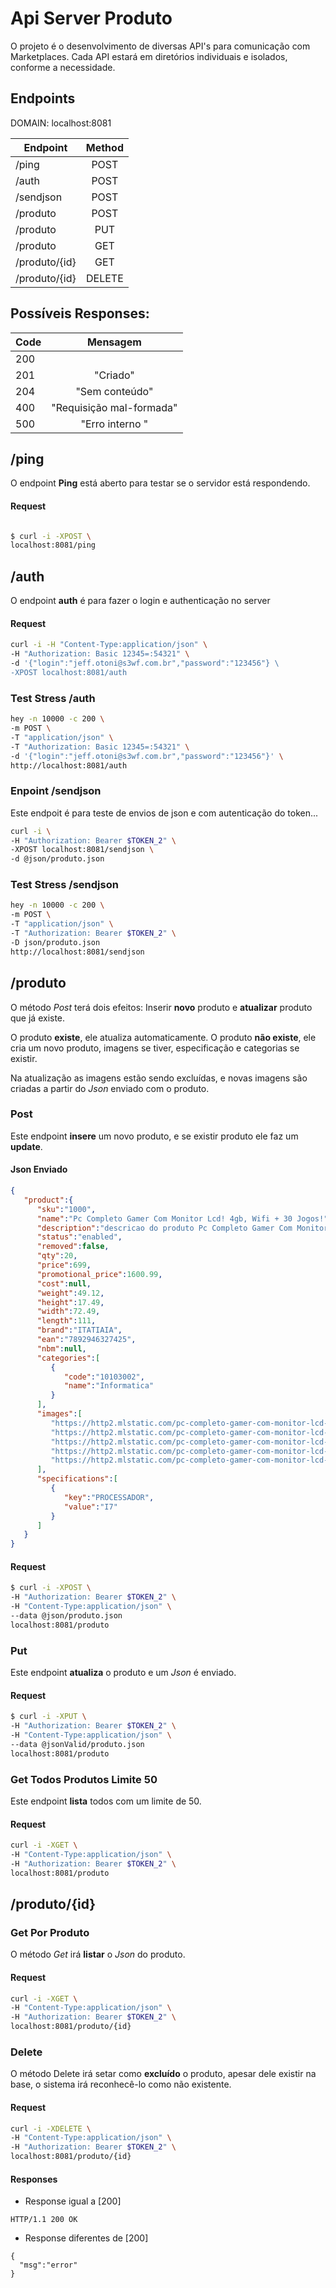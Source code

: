 # Api Server Produto

O projeto é o desenvolvimento de diversas API's para comunicação com Marketplaces. Cada API estará em diretórios individuais e isolados, conforme a necessidade.

## Endpoints 

DOMAIN: localhost:8081

| Endpoint               | Method |
|------------------------|:------:|
| /ping                  | POST   |
| /auth                  | POST   |
| /sendjson              | POST   |
| /produto               | POST   |
| /produto               | PUT    |
| /produto               | GET    |
| /produto/{id}          | GET    |
| /produto/{id}          | DELETE |

## Possíveis Responses:

| Code | Mensagem                 |
|------|:------------------------:|
| 200  |                          |
| 201  | "Criado"                 |
| 204  | "Sem conteúdo"           |
| 400  | "Requisição mal-formada" |
| 500  | "Erro interno "          |

## /ping

O endpoint **Ping** está aberto para testar se o servidor está respondendo.

#### Request

```bash

$ curl -i -XPOST \
localhost:8081/ping

```

## /auth

O endpoint **auth** é para fazer o login e authenticação no server

#### Request

```bash
curl -i -H "Content-Type:application/json" \
-H "Authorization: Basic 12345=:54321" \
-d '{"login":"jeff.otoni@s3wf.com.br","password":"123456"} \
-XPOST localhost:8081/auth
```

### Test Stress /auth

```bash
hey -n 10000 -c 200 \
-m POST \
-T "application/json" \
-T "Authorization: Basic 12345=:54321" \
-d '{"login":"jeff.otoni@s3wf.com.br","password":"123456"}' \
http://localhost:8081/auth
```


### Enpoint /sendjson
Este endpoit é para teste de envios de json e com autenticação do token...

```bash
curl -i \
-H "Authorization: Bearer $TOKEN_2" \
-XPOST localhost:8081/sendjson \
-d @json/produto.json
```
### Test Stress /sendjson

```bash
hey -n 10000 -c 200 \
-m POST \
-T "application/json" \
-T "Authorization: Bearer $TOKEN_2" \
-D json/produto.json
http://localhost:8081/sendjson
```

## /produto

O método *Post* terá dois efeitos: Inserir **novo** produto e **atualizar** produto que já existe.

O produto **existe**, ele atualiza automaticamente.
O produto **não existe**, ele cria um novo produto, imagens se tiver, especificação e categorias se existir.

Na atualização as imagens estão sendo excluídas, e novas imagens são criadas a partir do *Json* enviado com o produto.

### Post

Este endpoint **insere** um novo produto, e se existir produto ele faz um **update**.

#### Json Enviado 

```json
{
   "product":{
      "sku":"1000",
      "name":"Pc Completo Gamer Com Monitor Lcd! 4gb, Wifi + 30 Jogos!",
      "description":"descricao do produto Pc Completo Gamer Com Monitor Lcd! 4gb, Wifi + 30 Jogos!",
      "status":"enabled",
      "removed":false,
      "qty":20,
      "price":699,
      "promotional_price":1600.99,
      "cost":null,
      "weight":49.12,
      "height":17.49,
      "width":72.49,
      "length":111,
      "brand":"ITATIAIA",
      "ean":"7892946327425",
      "nbm":null,
      "categories":[
         {
            "code":"10103002",
            "name":"Informatica"
         }
      ],
      "images":[
         "https://http2.mlstatic.com/pc-completo-gamer-com-monitor-lcd-4gb-wifi-30-jogos-D_NQ_NP_942100-MLB31092984544_062019-F.webp",
         "https://http2.mlstatic.com/pc-completo-gamer-com-monitor-lcd-4gb-wifi-30-jogos-D_NQ_NP_942100-MLB31092984544_062019-F2.webp",
         "https://http2.mlstatic.com/pc-completo-gamer-com-monitor-lcd-4gb-wifi-30-jogos-D_NQ_NP_942100-MLB31092984544_062019-F3.webp",
         "https://http2.mlstatic.com/pc-completo-gamer-com-monitor-lcd-4gb-wifi-30-jogos-D_NQ_NP_942100-MLB31092984544_062019-F4.webp",
         "https://http2.mlstatic.com/pc-completo-gamer-com-monitor-lcd-4gb-wifi-30-jogos-D_NQ_NP_942100-MLB31092984544_062019-F5.webp"
      ],
      "specifications":[
         {
            "key":"PROCESSADOR",
            "value":"I7"
         }
      ]
   }
}
```

#### Request

```bash
$ curl -i -XPOST \
-H "Authorization: Bearer $TOKEN_2" \
-H "Content-Type:application/json" \
--data @json/produto.json 
localhost:8081/produto

```

### Put

Este endpoint **atualiza** o produto e um *Json* é enviado.

#### Request

```bash
$ curl -i -XPUT \
-H "Authorization: Bearer $TOKEN_2" \
-H "Content-Type:application/json" \
--data @jsonValid/produto.json 
localhost:8081/produto

```

### Get Todos Produtos Limite 50

Este endpoint **lista** todos com um limite de 50.

#### Request

```bash
curl -i -XGET \
-H "Content-Type:application/json" \
-H "Authorization: Bearer $TOKEN_2" \
localhost:8081/produto

```

## /produto/{id}

### Get Por Produto

O método *Get* irá **listar** o *Json* do produto.

#### Request

```bash
curl -i -XGET \
-H "Content-Type:application/json" \
-H "Authorization: Bearer $TOKEN_2" \
localhost:8081/produto/{id}

``` 

### Delete

O método Delete irá setar como **excluído** o produto, apesar dele existir na base, o sistema irá reconhecê-lo como não existente.

#### Request

```bash
curl -i -XDELETE \
-H "Content-Type:application/json" \
-H "Authorization: Bearer $TOKEN_2" \
localhost:8081/produto/{id}

```

#### Responses

+ Response igual a [200]

```
HTTP/1.1 200 OK
```
+ Response diferentes de [200]

```
{
  "msg":"error"
}
```
